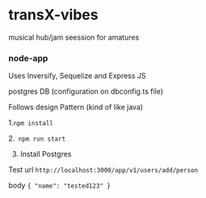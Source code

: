 # transX-vibes
musical hub/jam seession for amatures

### node-app
Uses Inversify, Sequelize and Express JS 

postgres DB (configuration on dbconfig.ts file)

Follows design Pattern (kind of like java)

1.```npm install ```

2.``` npm run start```

3. Install Postgres

Test 
url ```http://localhost:3000/app/v1/users/add/person```

body ```{
    "name": "tested123"
}```


